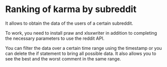 # Ranking of karma by subreddit

It allows to obtain the data of the users of a certain subreddit.

To work, you need to install praw and xlsxwriter in addition to completing the necessary parameters to use the reddit API.

You can filter the data over a certain time range using the timestamp or you can delete the if statement to bring all possible data. It also allows you to see the best and the worst comment in the same range.
